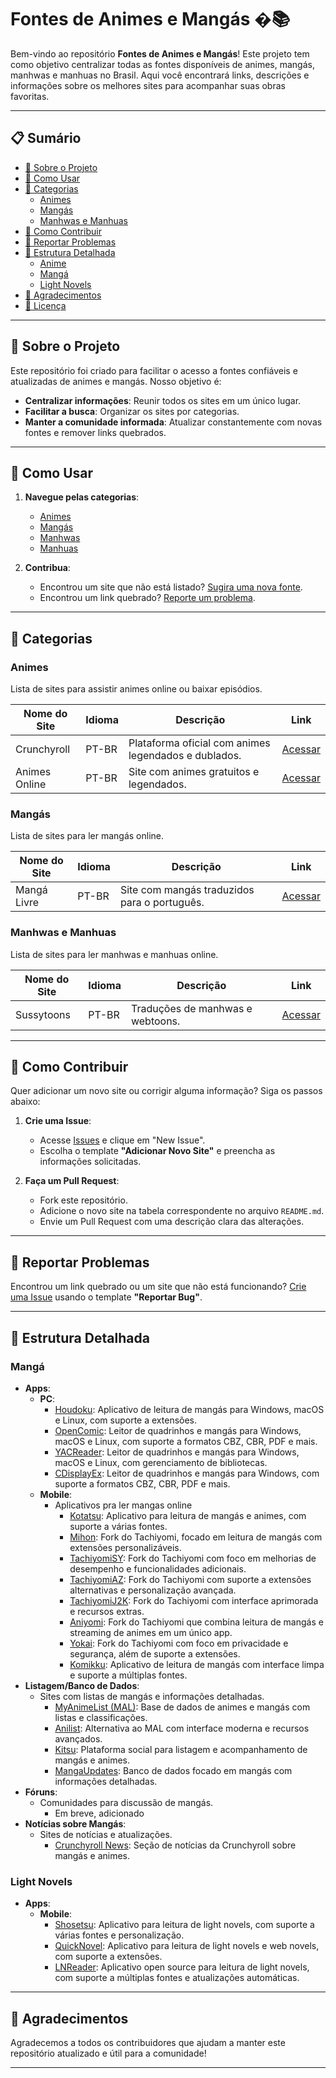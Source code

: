 # Fontes de Animes e Mangás �📚

Bem-vindo ao repositório **Fontes de Animes e Mangás**! Este projeto tem como objetivo centralizar todas as fontes disponíveis de animes, mangás, manhwas e manhuas no Brasil. Aqui você encontrará links, descrições e informações sobre os melhores sites para acompanhar suas obras favoritas.

---

## 📋 Sumário

- [📌 Sobre o Projeto](#-sobre-o-projeto)
- [🚀 Como Usar](#-como-usar)
- [📂 Categorias](#-categorias)
  - [Animes](#animes)
  - [Mangás](#mangás)
  - [Manhwas e Manhuas](#manhwas-e-manhuas)
- [🤝 Como Contribuir](#-como-contribuir)
- [🐛 Reportar Problemas](#-reportar-problemas)
- [📜 Estrutura Detalhada](#-estrutura-detalhada)
  - [Anime](#anime)
  - [Mangá](#mangá)
  - [Light Novels](#light-novels)
- [🙌 Agradecimentos](#-agradecimentos)
- [📜 Licença](#-licença)

---

## 📌 Sobre o Projeto

Este repositório foi criado para facilitar o acesso a fontes confiáveis e atualizadas de animes e mangás. Nosso objetivo é:

- **Centralizar informações**: Reunir todos os sites em um único lugar.
- **Facilitar a busca**: Organizar os sites por categorias.
- **Manter a comunidade informada**: Atualizar constantemente com novas fontes e remover links quebrados.

---

## 🚀 Como Usar

1. **Navegue pelas categorias**:
   - [Animes](#animes)
   - [Mangás](#mangás)
   - [Manhwas](#manhwas)
   - [Manhuas](#manhuas)

2. **Contribua**:
   - Encontrou um site que não está listado? [Sugira uma nova fonte](#como-contribuir).
   - Encontrou um link quebrado? [Reporte um problema](#reportar-problemas).

---

## 📂 Categorias

### Animes
Lista de sites para assistir animes online ou baixar episódios.

| Nome do Site       | Idioma | Descrição                                      | Link |
|--------------------|--------|------------------------------------------------|------|
| Crunchyroll        | PT-BR  | Plataforma oficial com animes legendados e dublados. | [Acessar](https://www.crunchyroll.com) |
| Animes Online      | PT-BR  | Site com animes gratuitos e legendados.        | [Acessar](https://animesonline.cc) |

### Mangás
Lista de sites para ler mangás online.

| Nome do Site       | Idioma | Descrição                                      | Link |
|--------------------|--------|------------------------------------------------|------|
| Mangá Livre        | PT-BR  | Site com mangás traduzidos para o português.   | [Acessar](https://mangalivre.net) |

### Manhwas e Manhuas
Lista de sites para ler manhwas e manhuas online.

| Nome do Site       | Idioma | Descrição                                      | Link |
|--------------------|--------|------------------------------------------------|------|
| Sussytoons         | PT-BR  | Traduções de manhwas e webtoons.               | [Acessar](https://sussytoons.wtf) |

---

## 🤝 Como Contribuir

Quer adicionar um novo site ou corrigir alguma informação? Siga os passos abaixo:

1. **Crie uma Issue**:
   - Acesse [Issues](https://github.com/deividgabrielpeira/fontes-de-anime-e-mangas/issues) e clique em "New Issue".
   - Escolha o template **"Adicionar Novo Site"** e preencha as informações solicitadas.

2. **Faça um Pull Request**:
   - Fork este repositório.
   - Adicione o novo site na tabela correspondente no arquivo `README.md`.
   - Envie um Pull Request com uma descrição clara das alterações.

---

## 🐛 Reportar Problemas

Encontrou um link quebrado ou um site que não está funcionando? [Crie uma Issue](https://github.com/deividgabrielpeira/fontes-de-anime-e-mangas/issues) usando o template **"Reportar Bug"**.

---

## 📜 Estrutura Detalhada

### Mangá
- **Apps**:
  - **PC**:
    - [Houdoku](https://github.com/xgi/houdoku): Aplicativo de leitura de mangás para Windows, macOS e Linux, com suporte a extensões.
    - [OpenComic](https://github.com/ollm/OpenComic): Leitor de quadrinhos e mangás para Windows, macOS e Linux, com suporte a formatos CBZ, CBR, PDF e mais.
    - [YACReader](https://www.yacreader.com/): Leitor de quadrinhos e mangás para Windows, macOS e Linux, com gerenciamento de bibliotecas.
    - [CDisplayEx](https://www.cdisplayex.com/): Leitor de quadrinhos e mangás para Windows, com suporte a formatos CBZ, CBR, PDF e mais.
  - **Mobile**:
    - Aplicativos pra ler mangas online
      - [Kotatsu](https://github.com/KotatsuApp/Kotatsu): Aplicativo para leitura de mangás e animes, com suporte a várias fontes.
      - [Mihon](https://github.com/mihonapp/mihon): Fork do Tachiyomi, focado em leitura de mangás com extensões personalizáveis.
      - [TachiyomiSY](https://github.com/jobobby04/TachiyomiSY): Fork do Tachiyomi com foco em melhorias de desempenho e funcionalidades adicionais.
      - [TachiyomiAZ](https://github.com/az4521/TachiyomiAZ): Fork do Tachiyomi com suporte a extensões alternativas e personalização avançada.
      - [TachiyomiJ2K](https://github.com/Jays2Kings/TachiyomiJ2K): Fork do Tachiyomi com interface aprimorada e recursos extras.
      - [Aniyomi](https://github.com/jmir1/aniyomi): Fork do Tachiyomi que combina leitura de mangás e streaming de animes em um único app.
      - [Yokai](https://github.com/null2264/yokai): Fork do Tachiyomi com foco em privacidade e segurança, além de suporte a extensões.
      - [Komikku](https://github.com/komikku-app/komikku): Aplicativo de leitura de mangás com interface limpa e suporte a múltiplas fontes.
- **Listagem/Banco de Dados**:
  - Sites com listas de mangás e informações detalhadas.
    - [MyAnimeList (MAL)](https://myanimelist.net): Base de dados de animes e mangás com listas e classificações.
    - [Anilist](https://anilist.co): Alternativa ao MAL com interface moderna e recursos avançados.
    - [Kitsu](https://kitsu.app): Plataforma social para listagem e acompanhamento de mangás e animes.
    - [MangaUpdates](https://www.mangaupdates.com): Banco de dados focado em mangás com informações detalhadas.
- **Fóruns**:
  - Comunidades para discussão de mangás.
    - Em breve, adicionado
- **Notícias sobre Mangás**:
  - Sites de notícias e atualizações.
    - [Crunchyroll News](https://www.crunchyroll.com/pt-br/news): Seção de notícias da Crunchyroll sobre mangás e animes.


### Light Novels
- **Apps**:
  - **Mobile**:
    - [Shosetsu](https://shosetsu.app/): Aplicativo para leitura de light novels, com suporte a várias fontes e personalização.
    - [QuickNovel](https://github.com/LagradOst/QuickNovel): Aplicativo para leitura de light novels e web novels, com suporte a extensões.
    - [LNReader](https://github.com/LNReader/lnreader): Aplicativo open source para leitura de light novels, com suporte a múltiplas fontes e atualizações automáticas.

---

## 🙌 Agradecimentos

Agradecemos a todos os contribuidores que ajudam a manter este repositório atualizado e útil para a comunidade!

---